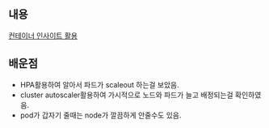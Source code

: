 ## 내용

[컨테이너 인사이트 활용]()

## 배운점

- HPA활용하여 알아서 파드가 scaleout 하는걸 보았음.
- cluster autoscaler활용하여 가시적으로 노드와 파드가 늘고 배정되는걸 확인하였음.
- pod가 갑자기 줄때는 node가 깔끔하게 안줄수도 있음.

